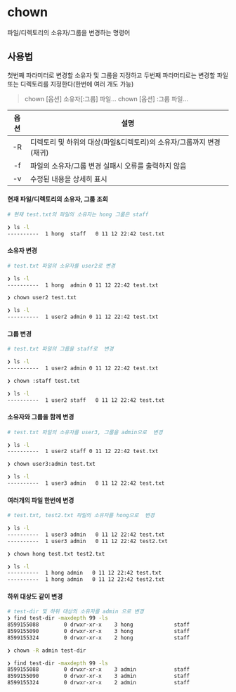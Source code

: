 # chown

파일/디렉토리의 소유자/그룹을 변경하는 명령어

## 사용법

첫번째 파라미터로 변경할 소유자 및 그룹을 지정하고 두번째 파라머티로는 변경할 파일 또는 디렉토리를 지정한다(한번에 여러 개도 가능)

> chown [옵션] 소유자[:그룹] 파일...
> chown [옵션] :그룹 파일...

| 옵션 | 설명 |
|:----:|------|
| -R   | 디렉토리 및 하위의 대상(파일&디렉토리)의 소유자/그룹까지 변경 (재귀) |
| -f   | 파일의 소유자/그룹 변경 실패시 오류를 출력하지 않음 |
| -v   | 수정된 내용을 상세히 표시 |

#### 현재 파일/디렉토리의 소유자, 그룹 조회

``` bash
# 현재 test.txt의 파일의 소유자는 hong 그룹은 staff

❯ ls -l
----------  1 hong  staff   0 11 12 22:42 test.txt
```

#### 소유자 변경

``` bash
# test.txt 파일의 소유자를 user2로 변경

❯ ls -l
----------  1 hong  admin 0 11 12 22:42 test.txt

❯ chown user2 test.txt

❯ ls -l
----------  1 user2 admin 0 11 12 22:42 test.txt
```

#### 그룹 변경

``` bash
# test.txt 파일의 그룹을 staff로  변경

❯ ls -l
----------  1 user2 admin 0 11 12 22:42 test.txt

❯ chown :staff test.txt

❯ ls -l
----------  1 user2 staff   0 11 12 22:42 test.txt
```

#### 소유자와 그룹을 함께 변경

``` bash
# test.txt 파일의 소유자를 user3, 그룹을 admin으로  변경

❯ ls -l
----------  1 user2 staff 0 11 12 22:42 test.txt

❯ chown user3:admin test.txt

❯ ls -l
----------  1 user3 admin   0 11 12 22:42 test.txt
```

#### 여러개의 파일 한번에 변경

``` bash
# test.txt, test2.txt 파일의 소유자를 hong으로  변경

❯ ls -l
----------  1 user3 admin   0 11 12 22:42 test.txt
----------  1 user3 admin   0 11 12 22:42 test2.txt

❯ chown hong test.txt test2.txt

❯ ls -l
----------  1 hong admin   0 11 12 22:42 test.txt
----------  1 hong admin   0 11 12 22:42 test2.txt
```

#### 하위 대상도 같이 변경

``` bash
# test-dir 및 하위 대상의 소유자를 admin 으로 변경
❯ find test-dir -maxdepth 99 -ls
8599155088        0 drwxr-xr-x    3 hong             staff                  96 11 14 22:55 test-dir
8599155090        0 drwxr-xr-x    3 hong             staff                  96 11 14 23:00 test-dir/test-dir2
8599155324        0 drwxr-xr-x    2 hong             staff                  64 11 14 23:00 test-dir/test-dir2/test-dir3

❯ chown -R admin test-dir

❯ find test-dir -maxdepth 99 -ls
8599155088        0 drwxr-xr-x    3 admin            staff                  96 11 14 22:55 test-dir
8599155090        0 drwxr-xr-x    3 admin            staff                  96 11 14 23:00 test-dir/test-dir2
8599155324        0 drwxr-xr-x    2 admin            staff                  64 11 14 23:00 test-dir/test-dir2/test-dir3
```
